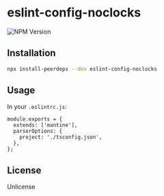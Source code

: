 # eslint-config-noclocks

![NPM Version](https://img.shields.io/npm/v/%40noclocksdev%2Feslint-config-noclocks)


## Installation

```bash
npx install-peerdeps --dev eslint-config-noclocks
```

## Usage

In your `.eslintrc.js`:

```tsx
module.exports = {
  extends: ['mantine'],
  parserOptions: {
    project: './tsconfig.json',
  },
};
```

## License

Unlicense
